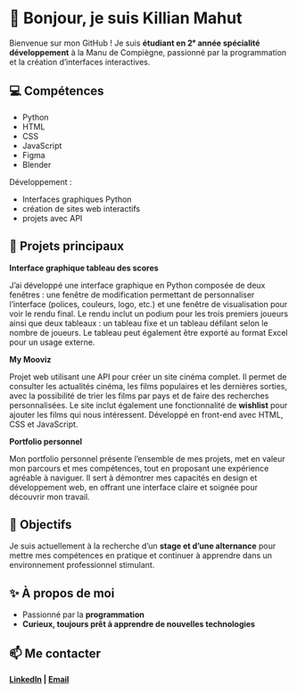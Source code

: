 <body>
    <h1>👋 Bonjour, je suis Killian Mahut</h1>
    <p>Bienvenue sur mon GitHub ! Je suis <strong>étudiant en 2ᵉ année spécialité développement</strong> à la Manu de
        Compiègne, passionné par la programmation et la création d’interfaces interactives.</p>

<h2>💻 Compétences</h2>
    <ul>
        <li><span class="badge">Python</span></li>
        <li><span class="badge">HTML</span></li>
        <li><span class="badge">CSS</span></li>
        <li><span class="badge">JavaScript</span></li>
        <li><span class="badge">Figma</span></li>
        <li><span class="badge">Blender</span></li>
    </ul>
    <p>Développement : 
        <ul>
            <li>Interfaces graphiques Python</li>
            <li>création de sites web interactifs</li>
            <li>projets avec API</li>
        </ul>   
    
<h2>📂 Projets principaux</h2>
<div class="project">
    <strong>Interface graphique tableau des scores</strong>
    <p>
        J’ai développé une interface graphique en Python composée de deux fenêtres : une fenêtre de modification permettant de personnaliser l’interface (polices, couleurs, logo, etc.) et une fenêtre de visualisation pour voir le rendu final. Le rendu inclut un podium pour les trois premiers joueurs ainsi que deux tableaux : un tableau fixe et un tableau défilant selon le nombre de joueurs. Le tableau peut également être exporté au format Excel pour un usage externe.
    </p>
</div>

<div class="project">
    <strong>My Mooviz</strong>
    <p>
        Projet web utilisant une API pour créer un site cinéma complet. Il permet de consulter les actualités cinéma, les films populaires et les dernières sorties, avec la possibilité de trier les films par pays et de faire des recherches personnalisées. Le site inclut également une fonctionnalité de <strong>wishlist</strong> pour ajouter les films qui nous intéressent. Développé en front-end avec HTML, CSS et JavaScript.
    </p>
</div>

<div class="project">
    <strong>Portfolio personnel</strong>
    <p>
        Mon portfolio personnel présente l’ensemble de mes projets, met en valeur mon parcours et mes compétences, tout en proposant une expérience agréable à naviguer. Il sert à démontrer mes capacités en design et développement web, en offrant une interface claire et soignée pour découvrir mon travail.
    </p>
</div>


<h2>🎯 Objectifs</h2>
<p>Je suis actuellement à la recherche d’un <strong>stage et d’une alternance</strong> pour mettre mes compétences
        en pratique et continuer à apprendre dans un environnement professionnel stimulant.</p>

<h2>✨ À propos de moi</h2>
<ul>
        <li>Passionné par la <strong>programmation</li>
        <li>Curieux, toujours prêt à <strong>apprendre de nouvelles technologies</strong></li>
</ul>

<h2>📫 Me contacter</h2>
<p>
        <a target="_blank" href="  https://www.linkedin.com/in/killian-mahut-b85105341/">LinkedIn</a> |
        <a href="mailto:killian.mahut@sfr.fr">Email</a>
</p>

</body>

</html>
